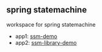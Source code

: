 ## spring statemachine
workspace for spring statemachine

- app1: [ssm-demo](https://github.com/bs-public/ws-spring-statemachine/tree/main/ssm-demo/)
- app2: [ssm-library-demo](https://github.com/bs-public/ws-spring-statemachine/tree/main/ssm-library-demo/)

